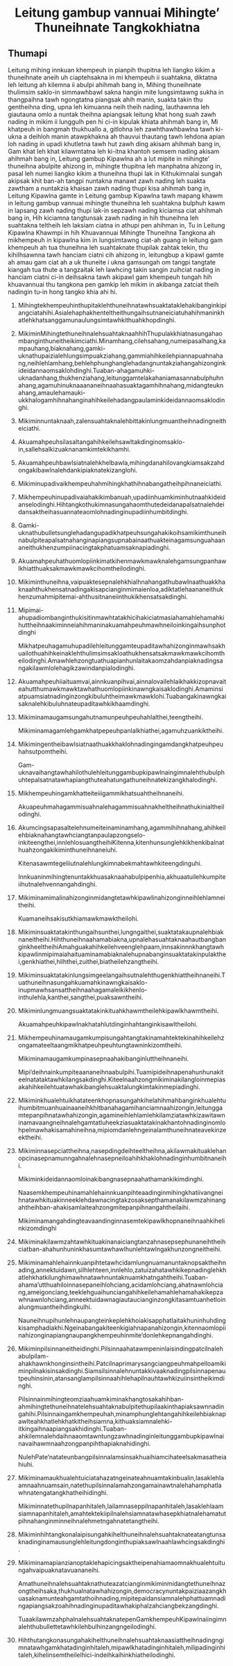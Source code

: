 <h1 align='center'>Leitung gambup vannuai Mihingte’ Thuneihnate Tangkokhiatna</h1>
<h2>Thumapi</h2>
<p>Leitung mihing innkuan khempeuh in pianpih thupitna leh liangko kikim a thuneihnate aneih uh ciaptehsakna in mi khempeuh ii suahtakna, diktatna leh leitung ah kilemna ii abulpi ahihmah bang in,
Mihing thuneihnate thulimsim saklo-in simmawhbawl sakna hangin mite lungsimtawng sukha in thangpaihna tawh ngongtatna piangsak ahih manin, suakta takin thu gentheihna ding, upna leh kimuanna neih theih nading, lauthawnna leh giautauna omlo a nuntak theihna apiangsak leitung khat hong suah zawh nading in mikim ii lunggulh pen hi ci-in kipulak khiata ahihmah bang in,
Mi khatpeuh in bangmah thukhuallo a, gitlohna leh zawhthawhbawlna tawh ki-ukna a deihloh manin atawpkhakna ah thauvui thautang tawh lehdona apian loh nading in upadi khutletna tawh hut zawh ding akisam ahihmah bang in,
Gam khat leh khat kilawmtatna leh ki-itna khantoh semsem nading akisam ahihmah bang in,
Leitung gambup Kipawlna ah a lut mipite in mihingte’ thuneihna abulpite ahizong in, mihingte thupitna leh manphatna ahizong in, pasal leh numei liangko kikim a thuneihna thupi lak in Kithukimnalai sungah akipsak khit ban-ah tangpi nuntakna manawt zawh nading leh suakta zawtham a nuntakzia khaisan zawh nading thupi kisa ahihmah bang in,
Leitung Kipawlna gamte in Leitung gambup Kipawlna tawh mapang khawm in leitung gambup vannuai mihingte thuneihna leh suahtakna bulphuh kawm in lapsang zawh nading thupi lak-in sepzawh nading kiciamsa ciat ahihmah bang in,
Hih kiciamna tangtunsak zawh nading in hih thuneihna leh suahtakna teltheih leh laksiam ciatna in athupi pen ahihman in,
Tu in
Leitung Kipawlna Khawmpi in
hih
Khuavannuai Mihingte Thuneihna
Tangkona ah
mikhempeuh in kipawlna kim in lungsimtawng ciat-ah guang in leitung gam khempeuh ah tua thuneihna leh suahtaknate thupilak zahtak tekin, thu kihilhsawnna tawh hanciam ciatni cih ahizong in, leitungbup a kipawl gamte ah amau gam ciat ah a uk thuneite i ukna gamsungah om tangpi tangtate kiangah tua thute a tangzaitak leh lawhcing takin sangin zuihciat nading in hanciam ciatni ci-in deihsakna tawh akipawl gam khempeuh tungah hih khuavannuai thu tangkona pen gamkip leh mikim in akibanga zatciat theih nadingin tu-in hong tangko khia ahi hi.</p>
<ol>
  <li>
    <p>Mihingtekhempeuhinthupitaklehthuneihnatawhsuaktataklehakibanginkipiangciatahihi.Asialehaphakhenteltheithungaihsutnaneiciatuhahihmaninkhatlehkhatsanggamunaulungsimtawhkithuahkhopdinghi.</p>
  </li>
  <li>
    <p>MikiminMihingtethuneihnalehsuahtaknaahhihThupulakkhiatnasungahaombanginthuneitheikimciathi.Minamhang,cilehsahang,numeipasalhang,kampauhang,biaknahang,gamki-uknathupaizialehlungsimpuakziahang,gammiahihkeilehpiannapuahnahang,neihlehlamhang,behlehphunghanglehadangnuntakziahangahizonginkideidannaomsaklohdinghi.Tuaban-ahagamuhki-uknadanhang,thukhenziahang,leitunggamtelakahaniamasannabulphuhnahang,agamuhinuknaaananeihnaahasuaktagamhihnahang,midangteuknahang,amaulehamauki-ukkhalogamhihnahanginahihkeilehadangpaulaminkideidannaomsaklodinghi.</p>
  </li>
  <li>
    <p>Mikiminnuntaknaah,zalensuahtaknalehbittakinlungmuantheihnadingneitheiciathi.</p>
  </li>
  <li>
    <p>Akuamahpeuhsilasaltangahihkeilehsawltakdinginomsaklo-in,sallehsalkizuaknanamkimtekikhamhi.</p>
  </li>
  <li>
    <p>Akuamahpeuhbawlsiatnalehkhelbawla,mihingdanahilovangkiamsakzahdongakibawlnalehdankipiaknatekizanglohi.</p>
  </li>
  <li>
    <p>Mikiminupadivaikhempeuhahmihingkhathihnabangatheihpihnaneiciathi.</p>
  </li>
  <li>
    <p>Mikhempeuhinupadivaiahakikimbanuah,upadiinhuamkiminhutnaahkideidanselodinghi.Hihtangkothukimnasungahaomthutedeidanapalsatnalehdeidansaktheihasuannateaomlohnadinginupadiinhumbitdinghi.</p>
  </li>
  <li>
    <p>Gamki-uknathubulletsunglehadangupadikhatpeuhsungahakikoihsamikimthuneihnabulpiteapalsatnahanginapiangsupnabainaathuakteinagamsunguahaananeithukhenzumpiinacingtakphatuamsaknapiadinghi.</p>
  </li>
  <li>
    <p>Akuamahpeuhathuomlopiinkimatkihenmawkmawknalehgamsungpanhawlkhiatthuaksakmawkmawkcihomtheilodinghi.</p>
  </li>
  <li>
    <p>Mikiminthuneihna,vaipuaktesepnalehkhialhnahangathubawlnaathuakkhaknaahthukhensatnadingakisapcianginmimaienloa,adiktatlehaananeithukhenzumahmipitemai-ahthusitnaneiinthukikhensatsakdinghi.</p>
  </li>
  <li>
    <p>Mipimai-ahupadiombanginthukisitinmawhtatakhicihakiciatmasiahamahlehamahkihuttheihnaakiminneiahihmaninakuamahpeuhmawhneiloinkingaihsunphotdinghi</p>
    <p>Mikhatpeuhagamuhupadilehleitunggamteupaditawhahizonginmawhsakhuailothuahihkeinaklehthulimsimsakloathukhensatsakmawkmawkcihomtheilodinghi.Amawhlehzongtuathuapianhunlaitakaomzahdanpiaknadingsangakilawmlolehagikzawindanpialodinghi.</p>
  </li>
  <li>
    <p>Akuamahpeuhiiaituamvai,ainnkuanpihvai,ainnalovailehlaikhakkizopnavaiteahutthumawkmawktawhathuomlopiinkinawngkaisaklodinghi.Amaminsiatpuamsiatnadinginzongkibuluhtheimawkmawklohi.Tuabangakinawngkaisaknalehkibuluhnateupaditawhkikhaamdinghi.</p>
  </li>
  <li>
    <p>Mikiminamaugamsungahutnamunpeuhpeuhahlalthei,teengtheihi.</p>
    <p>Mikiminamagamlehgamkhatpepeuhpanlalkhiathei,agamuhzuankiktheihi.</p>
  </li>
  <li>
    <p>Mikimingentheibawlsiatnaathuakkhaklohnadingingamdangkhatpeuhpeuhahsutpomtheihi.</p>
    <p>Gam-uknavaihangtawhahilothulehleitunggambupkipawlnaingimnalehthubulphuhtepalsatnatawhapiangthuteahatungathuneihnatekizangkhalodinghi.</p>
  </li>
  <li>
    <p>Mikhempeuhingamkhatteiteiiigammikhatsuahtheihnaneihi.</p>
    <p>Akuapeuhmahagammisuahnalehagammisuahnakheltheihnathukinialtheilodinghi.</p>
  </li>
  <li>
    <p>Akumcingsapasaltelehnumeiteinaminamhang,agammihihnahang,ahihkeilehbiaknahangtawhciangtanpaulapzongselo-inkiteengthei,innlehlosuangtheihiKitenna,kitenhunsunglehkikhenkibalnathuahzongakikiminthuneihnaneiuhi.</p>
    <p>Kitenasawmtegeliiutnalehlungkimnabekmahtawhkiteengdinguhi.</p>
    <p>Innkuaninmihingtenuntakkhuasaknaahabulpipenhia,akhuaatuilehkumpiteiihutnalehvennangahdinghi.</p>
  </li>
  <li>
    <p>Mikiminamimalinahizonginmidangtetawhkipawlinahizonginneihlehlamneitheihi.</p>
    <p>Kuamaneihsakisutkhiamawkmawktheilohi.</p>
  </li>
  <li>
    <p>Mikiminsuaktatakinthungaihsunthei,lungngaithei,suaktatakaupnalehbiaknaneitheihi.Hihthuneihnaahamabiakna,upnalehasuahtaknaahautbangbanginkheeltheihiAmahguakahihkeilehveenglehpaam,innsakinnnkhangtawhkipawlinmipimaiahaituaminamabiaknalehupnabanginsuaktatakinpulakthei,genkhiathei,hilhthei,zuithei,biatheilehzangtheihi.</p>
  </li>
  <li>
    <p>Mikiminsuaktatakinlungsimgeelangaihsutnalehthugenkhiattheihnaneihi.Tuathuneihnasungahkuamahkinawngkaisaklo-inupmawhsansattheihnaahagamaleikikhenlo-inthulehla,kanthei,sangthei,puaksawntheihi.</p>
  </li>
  <li>
    <p>Mikiminlungmuangsuaktatakinkituahkhawmtheilehkipawlkhawmtheihi.</p>
    <p>Akuamahpeuhkipawlnakhatahlutdinginhahtanginkisawltheilohi.</p>
  </li>
  <li>
    <p>Mikhempeuhinamaugamkumpisungahtangtakinamahtektekinahihkeilehzongamateeltaangmikhatpeuhpeuhtungtawninkizomtheihi.</p>
    <p>Mikiminamaugamkumpinasepnaahakibanginluttheihnaneihi.</p>
    <p>Mipi’deihnainkumpiteaananeihnaabulpihi.Tuamipideihnapenahunhunakiteelnatataktawhkilangsakdinghi.Kiteelnaahzongmikiminakilangloinmepiasakahihkeilehtuatawhakibanglehsuaktalungkimtakinmepiadinghi.</p>
  </li>
  <li>
    <p>Mikiminkhualehtuikhatateenkhopnasungahkihelahihmahbanginkhualehtuihumbitmuanhuainaaneihkhitbanahagamihanciamnaahizongin,leitunggamtepanpihnatawhahizongin,agamineihlehlamlehkilamziatawhkizawitawninamavaangneihnalehgamtatluheekziasuaktatakinakhantohnadinginomlohpelmawhakisamahineihna,mipiomdanlehngeinalamthuneihnateavekinzeektheihi.</p>
  </li>
  <li>
    <p>Mikiminnasepciattheihna,nasepdingdeihteeltheihna,akilawmakituaklehanopcinasepnamunngahnalehnasepneiloahihkhaklohnadinginhumbitnaneihi.</p>
    <p>Mikiminkideidannaomloinakibangnasepnaahathamankikimdinghi.</p>
    <p>Naasemkhempeuhinamahlehainnkuanpihteaadinginmihingkhatiivangneihnatawhkituakinneeklehdawnacingtakzosaksepthamanakilawmzahinangahtheihban-ahakisamlaiteahzongmitepanpihnangahtheilaihi.</p>
    <p>Mikiminamangahdingteavaandinginnasemtekipawlkhopnaneihnaahkihelinkizomdinghi</p>
  </li>
  <li>
    <p>Mikiminakilawmzahtawhkituakinanaiciangtanzahnasepsephunaneihtheihciatban-ahahunhuninkhasumtawhawlhunlehtawlngakhunzongneitheihi.</p>
  </li>
  <li>
    <p>Mikiminamahlehainnkuanpihtetawhcidamlungnuamanuntaknopsaktheihnading,annektuidawn,silhlehteen,innlehlo,zatuizahatawhkikepnadinglehkhatlehkhatkilunghimawhnatawhnuntaknuamkhatngahtheihi.Tuaban-ahama’utthuahiloinnasepaneihlohciang,acidamlohciang,ahatnawnlohciang,ameigonciang,teeklehguaihunciangahihkeilehamahlehamahakikepzawhnawnlohciang,anneektuidawnagiautaucianginzongkitasamtuanhetloinalungmuantheihdingkulhi.</p>
    <p>Nauneihnupihunlehnaupangteinkeplehkhoiakisapphatlaitakhuninhuhdingkisamphadiakhi.Ngeinabangakiteenkigiahnapanahizongin,kitennaomlopiinahizonginapiangnaupangkhempeuhinmite’donlehkepnangahdinghi.</p>
  </li>
  <li>
    <p>Mikiminpilsinnaneitheidinghi.Pilsinnaahatawmpeninlaisindingpatcilnalehabulpilam-ahakhawnkhonginsintheihi.Patcilnaprimarysangciangpeuhmahpelloamikiminpilnakisinsakdinghi.Siamsilsinnalehnuntakkivaaknadingpilsinnapenautpeuhinsinin,atansanglampilsinnaahihlehapilnauhtawhkizuiinsintheikimdinghi.</p>
    <p>Pilsinnainmihingteomziaahuamkiminakhangtosakahihban-ahmihingtethuneihnatelehsuahtaknabulpitethupilaakinthapiaksawnnadingahihi.Pilsinnaingamkhempeuhah,minamphunglehtangahihkeilehbiaknapawlteahkhatlehkhatkitheihsiamna,kithuaksiamnalehki-itkingaihnaapiangsakhidinghi.Tuaban-ahkilemnalehdaihnaaomtawntungzawhnadinginleitunggambupkipawlnainavaihawmnaahzongpanpihthapiaknahidinghi.</p>
    <p>NulehPate’natateunbangpilsinnalamsinsakhuaihiamcihateelsakmasatheiahiuhi.</p>
  </li>
  <li>
    <p>Mikiminamaukhualehtuiciatahazatngeinateahnuamtakinbualin,lasaklehlaamnaahnuamsain,natethupilsinnalamahzongamainawtnalehahamphatlawhnatengatangkhatheihidinghi.</p>
    <p>Mikiminnatethupilnapanhitaleh,lailamnaseppilnapanhitaleh,lasaklehlaamsiamnapanhitaleh,amahtektekiipilnalehsiamnatawhasepkhiatnalehamatutpihnahanginminneihnalehmetngahnatetangtheihi.</p>
  </li>
  <li>
    <p>Mikiminhihtangkonalaipisungahkihelthuneihnalehsuahtaknateatangtunsaknadinginamausunglehleitungdonginthupiaksawlnaahlawhcingsakdinghi.</p>
  </li>
  <li>
    <p>Mikiminamapianzianoptaklehapicingsaktheipenahiamaomnakhualehtuitungahvaipuaknatavuananeihi.</p>
    <p>Amathuneihnalehsuahtaknathuteazatcianginmikiminmidangtethuneihnazongtheihsaka,thukhualnatawhahizongin,democracynuntakpaiziaazangkhuasaknamunteahgamtathoihnading,mipitepaidansiamnalehphattuamnadingapiangsakzoahihnadinginupaditawhakiphalzahciangbekzangdinghi.</p>
    <p>TuaakilawmzahphalnalehsuahtaknatepenGamkhempeuhKipawlnaiingimnalehthubullettetawhkilehbulhinzangngeilodinghi.</p>
  </li>
  <li>
    <p>Hihthutangkonasungahakihelthuneihnalehsuahtaknaasiattheihnadingngimnatawhgamkhatadinginhitaleh,mipawlkhatadinginhitaleh,milipadinginhitaleh,kihelinsemtheilelhici-indeihkaihinkhiatheilodinghi.</p>
  </li>
</ol>
